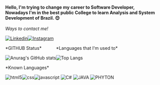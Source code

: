 **Hello, I'm trying to change my career to Software Developer,<br/>
Nowadays I'm in the best public College to learn Analysis and System Development of Brazil. 😊**
<br>
<br>
*Ways to contact me!*

[![Linkedin](https://img.shields.io/badge/LinkedIn-0077B5?style=for-the-badge&logo=linkedin&logoColor=white)](https://www.linkedin.com/in/raisilm/)[![Instagram](https://img.shields.io/badge/Instagram-E4405F?style=for-the-badge&logo=instagram&logoColor=white)](https://www.instagram.com/raimello19/)

<div style="display: flex;">
  <div width="50%">
*GITHUB Status*

![Anurag's GitHub stats](https://github-readme-stats.vercel.app/api?username=RaiSMel&show_icons=true&theme=transparent)

</div>

<div width="50%">
*Languages that I'm used to*

![Top Langs](https://github-readme-stats.vercel.app/api/top-langs/?username=RaiSMel&layout=compact)

</div>
</div>
*Known Languages*

<div style="display: inline_block">

<img alt="html5" src="https://img.shields.io/badge/HTML5-E34F26?style=for-the-badge&logo=html5&logoColor=white"><img alt="css" src="https://img.shields.io/badge/CSS3-1572B6?style=for-the-badge&logo=css3&logoColor=white"><img alt="javascript" src="https://img.shields.io/badge/JavaScript-F7DF1E?style=for-the-badge&logo=javascript&logoColor=black">
<img alt="C#" src="https://img.shields.io/badge/C%23-239120?style=for-the-badge&logo=c-sharp&logoColor=white">
<img alt="JAVA" src="https://img.shields.io/badge/Java-ED8B00?style=for-the-badge&logo=openjdk&logoColor=white">
<img alt="PHYTON" src="https://img.shields.io/badge/Python-14354C?style=for-the-badge&logo=python&logoColor=white">

</div>
